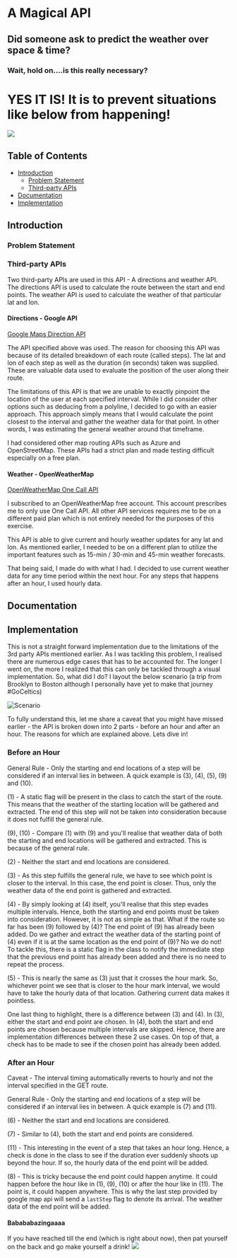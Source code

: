 # A Magical API 

## Did someone ask to predict the weather over space & time? 

### Wait, hold on....is this really necessary? 

# YES IT IS! It is to prevent situations like below from happening! 
![](https://media.giphy.com/media/l1J9rMqPQ8c2HfxiE/giphy.gif)


## Table of Contents 

- [Introduction](#introduction)
  * [Problem Statement](#problem-statement)
  * [Third-party APIs](#third-party-apis)
- [Documentation](#documentation)
- [Implementation](#implementation)

## Introduction 

### Problem Statement 

### Third-party APIs 

Two third-party APIs are used in this API - A directions and weather API. The directions API is used to calculate the route between the start and end points. The weather API is used to calculate the weather of that particular lat and lon. 

#### Directions - Google API 

<a href="https://developers.google.com/maps/documentation/directions/overview#DirectionsRequests">
 Google Maps Direction API 
</a> 

The API specified above was used. The reason for choosing this API was because of its detailed breakdown of each route (called steps). The lat and lon of each step as well as the duration (in seconds) taken was supplied. These are valuable data used to evaluate the position of the user along their route. 

The limitations of this API is that we are unable to exactly pinpoint the location of the user at each specified interval. While I did consider other options such as deducing from a polyline, I decided to go with an easier approach. This approach simply means that I would calculate the point closest to the interval and gather the weather data for that point. In other words, I was estimating the general weather around that timeframe. 

I had considered other map routing APIs such as Azure and OpenStreetMap. These APIs had a strict plan and made testing difficult especially on a free plan. 


#### Weather - OpenWeatherMap

<a href="https://openweathermap.org/api/one-call-api">
 OpenWeatherMap One Call API 
</a> 

I subscribed to an OpenWeatherMap free account. This account prescribes me to only use One Call API. All other API services requires me to be on a different paid plan which is not entirely needed for the purposes of this exercise. 

This API is able to give current and hourly weather updates for any lat and lon. As mentioned earlier, I needed to be on a different plan to utilize the important features such as 15-min / 30-min and 45-min weather forecasts. 

That being said, I made do with what I had. I decided to use current weather data for any time period within the next hour. For any steps that happens after an hour, I used hourly data. 

## Documentation 

## Implementation 

This is not a straight forward implementation due to the limitations of the 3rd party APIs mentioned earlier. As I was tackling this problem, I realised there are numerous edge cases that has to be accounted for. The longer I went on, the more I realized that this can only be tackled through a visual implementation. So, what did I do? I layout the below scenario (a trip from Brooklyn to Boston although I personally have yet to make that journey #GoCeltics) 

![Scenario](https://user-images.githubusercontent.com/35773953/107653886-144ad780-6cbd-11eb-8707-a01af73d3e03.png)

To fully understand this, let me share a caveat that you might have missed earlier - the API is broken down into 2 parts - before an hour and after an hour. The reasons for which are explained above. Lets dive in! 

### Before an Hour 

General Rule - Only the starting and end locations of a step will be considered if an interval lies in between. A quick example is (3), (4), (5), (9) and (10).   

(1) - A static flag will be present in the class to catch the start of the route. This means that the weather of the starting location will be gathered and extracted. The end of this step will not be taken into consideration because it does not fulfill the general rule. 

(9), (10) - Compare (1) with (9) and you'll realise that weather data of both the starting and end locations will be gathered and extracted. This is because of the general rule. 

(2) - Neither the start and end locations are considered. 

(3) - As this step fulfills the general rule, we have to see which point is closer to the interval. In this case, the end point is closer. Thus, only the weather data of the end point is gathered and extracted. 

(4) - By simply looking at (4) itself, you'll realise that this step evades multiple intervals. Hence, both the starting and end points must be taken into consideration. However, it is not as simple as that. What if the route so far has been (9) followed by (4)? The end point of (9) has already been added. Do we gather and extract the weather data of the starting point of (4) even if it is at the same location as the end point of (9)? No we do not! To tackle this, there is a static flag in the class to notify the immediate step that the previous end point has already been added and there is no need to repeat the process. 

(5) - This is nearly the same as (3) just that it crosses the hour mark. So, whichever point we see that is closer to the hour mark interval, we would have to take the hourly data of that location. Gathering current data makes it pointless. 

One last thing to highlight, there is a difference between (3) and (4). In (3), either the start and end point are chosen. In (4), both the start and end points are chosen because multiple intervals are skipped. Hence, there are implementation differences between these 2 use cases. On top of that, a check has to be made to see if the chosen point has already been added.  

### After an Hour 

Caveat - The interval timing automatically reverts to hourly and not the interval specified in the GET route. 

General Rule - Only the starting and end locations of a step will be considered if an interval lies in between. A quick example is (7) and (11).

(6) - Neither the start and end locations are considered.

(7) - Similar to (4), both the start and end points are considered. 

(11) - This interesting in the event of a step that takes an hour long. Hence, a check is done in the class to see if the duration ever suddenly shoots up beyond the hour. If so, the hourly data of the end point will be added. 

(8) - This is tricky because the end point could happen anytime. It could happen before the hour like in (1), (9), (10) or after the hour like in (11). The point is, it could happen anywhere. This is why the last step provided by google map api will send a `lastStep` flag to denote its arrival. The weather data of the end point will be added. 

#### Babababazingaaaa

If you have reached till the end (which is right about now), then pat yourself on the back and go make yourself a drink! 
![](https://media.giphy.com/media/5GoVLqeAOo6PK/giphy.gif)

